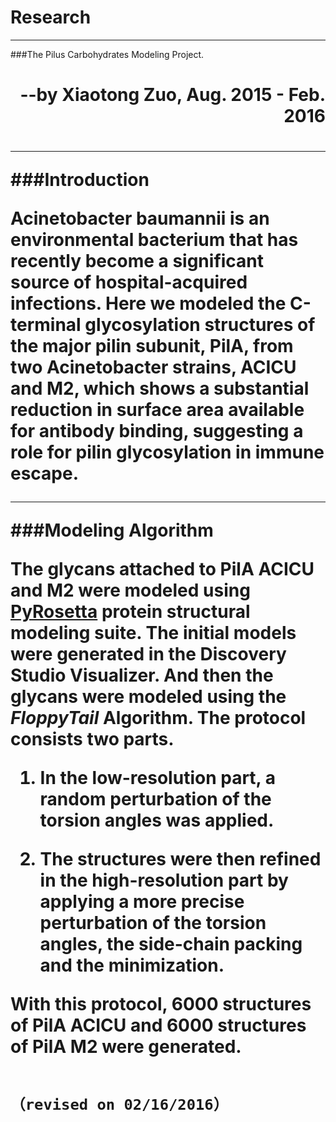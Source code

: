 # Research

---
###The Pilus Carbohydrates Modeling Project. 
<h1 style="text-align:right">--by Xiaotong Zuo, Aug. 2015 - Feb. 2016<h1>

---
###Introduction

Acinetobacter baumannii is an environmental bacterium that has recently become a significant source of hospital-acquired infections. Here we modeled the C-terminal glycosylation structures of the major pilin subunit, PilA, from two Acinetobacter strains, __ACICU__ and __M2__, which shows a substantial reduction in surface area available for antibody binding, suggesting a role for pilin glycosylation in immune escape.

---
###Modeling Algorithm

The glycans attached to PilA ACICU and M2 were modeled using [__PyRosetta__](http://www.pyrosetta.org/) protein structural modeling suite. The initial models were generated in the __Discovery Studio Visualizer__. And then the glycans were modeled using the **_FloppyTail_ Algorithm**. The protocol consists two parts. 

1. In the low-resolution part, a random perturbation of the torsion angles was applied.

2. The structures were then refined in the high-resolution part by applying a more precise perturbation of the torsion angles, the side-chain packing and the minimization. 

With this protocol, 6000 structures of PilA ACICU and 6000 structures of PilA M2 were generated.

                                          （revised on 02/16/2016）
